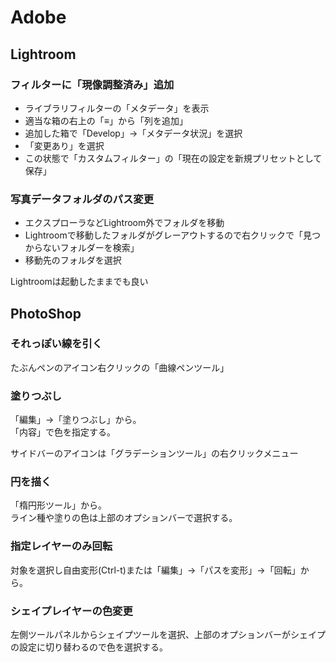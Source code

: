 # Adobe

## Lightroom

### フィルターに「現像調整済み」追加

- ライブラリフィルターの「メタデータ」を表示
- 適当な箱の右上の「≡」から「列を追加」
- 追加した箱で「Develop」->「メタデータ状況」を選択
- 「変更あり」を選択
- この状態で「カスタムフィルター」の「現在の設定を新規プリセットとして保存」

### 写真データフォルダのパス変更

- エクスプローラなどLightroom外でフォルダを移動
- Lightroomで移動したフォルダがグレーアウトするので右クリックで「見つからないフォルダーを検索」
- 移動先のフォルダを選択

Lightroomは起動したままでも良い

## PhotoShop

### それっぽい線を引く

たぶんペンのアイコン右クリックの「曲線ペンツール」

### 塗りつぶし

「編集」->「塗りつぶし」から。  
「内容」で色を指定する。

サイドバーのアイコンは「グラデーションツール」の右クリックメニュー

### 円を描く

「楕円形ツール」から。  
ライン種や塗りの色は上部のオプションバーで選択する。

### 指定レイヤーのみ回転

対象を選択し自由変形(Ctrl-t)または「編集」->「パスを変形」->「回転」から。

### シェイプレイヤーの色変更

左側ツールパネルからシェイプツールを選択、上部のオプションバーがシェイプの設定に切り替わるので色を選択する。
